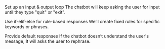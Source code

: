 Set up an input & output loop
The chatbot will keep asking the user for input until they type "quit" or "exit".

Use if-elif-else for rule-based responses
We’ll create fixed rules for specific keywords or phrases.

Provide default responses
If the chatbot doesn’t understand the user's message, It will asks the user to rephrase.
